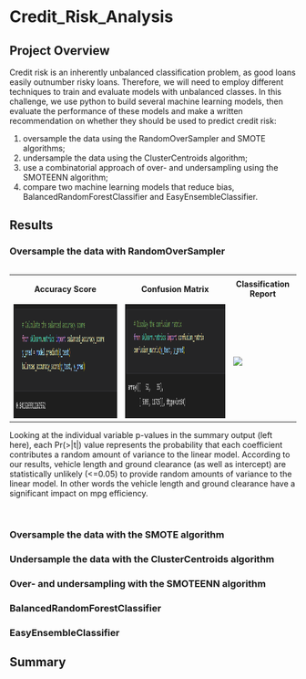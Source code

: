 # Credit_Risk_Analysis

## Project Overview

Credit risk is an inherently unbalanced classification problem, as good loans easily outnumber risky loans. Therefore, we will need to employ different techniques to train and evaluate models with unbalanced classes. In this challenge, we use python to build several machine learning models, then evaluate the performance of these models and make a written recommendation on whether they should be used to predict credit risk:

1. oversample the data using the RandomOverSampler and SMOTE algorithms;
2. undersample the data using the ClusterCentroids algorithm;
3. use a combinatorial approach of over- and undersampling using the SMOTEENN algorithm;
4. compare two machine learning models that reduce bias, BalancedRandomForestClassifier and EasyEnsembleClassifier.


## Results

### Oversample the data with RandomOverSampler

<table align="left">
  <tr height=50px>
    <th>Accuracy Score</th>
    <th>Confusion Matrix</th>
    <th>Classification Report</th>
  </tr>
  <tr>
    <td> <img src='Resources/Oversampling_AccScore.png' height='200'>
    <td> <img src='Resources/Oversampling_ConfMatrix.png' height='200'>
    <td> <img src='Resources/Oversampling_ClassReport.png height='200'>
  </tr>
</table>
  
  
Looking at the individual variable p-values in the summary output (left here), each Pr(>|t|) value represents the probability that each coefficient contributes a random amount of variance to the linear model. According to our results, vehicle length and ground clearance (as well as intercept) are statistically unlikely (<=0.05) to provide random amounts of variance to the linear model. In other words the vehicle length and ground clearance have a significant impact on mpg efficiency.

<br clear="left"/>

### Oversample the data with the SMOTE algorithm


### Undersample the data with the ClusterCentroids algorithm


### Over- and undersampling with the SMOTEENN algorithm


### BalancedRandomForestClassifier


### EasyEnsembleClassifier



## Summary

